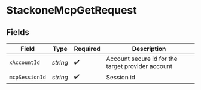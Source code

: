 # StackoneMcpGetRequest


## Fields

| Field                                             | Type                                              | Required                                          | Description                                       |
| ------------------------------------------------- | ------------------------------------------------- | ------------------------------------------------- | ------------------------------------------------- |
| `xAccountId`                                      | *string*                                          | :heavy_check_mark:                                | Account secure id for the target provider account |
| `mcpSessionId`                                    | *string*                                          | :heavy_check_mark:                                | Session id                                        |